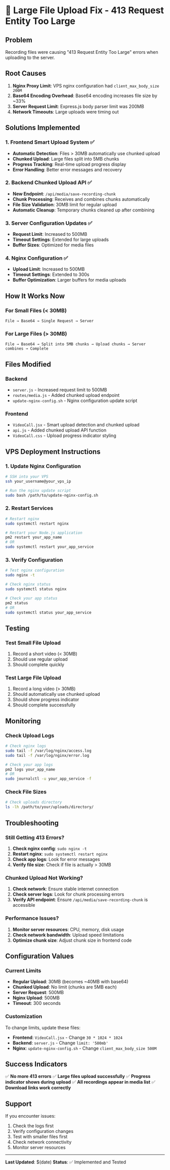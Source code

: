 # 🔧 Large File Upload Fix - 413 Request Entity Too Large

## Problem
Recording files were causing "413 Request Entity Too Large" errors when uploading to the server.

## Root Causes
1. **Nginx Proxy Limit**: VPS nginx configuration had `client_max_body_size 200M`
2. **Base64 Encoding Overhead**: Base64 encoding increases file size by ~33%
3. **Server Request Limit**: Express.js body parser limit was 200MB
4. **Network Timeouts**: Large uploads were timing out

## Solutions Implemented

### 1. **Frontend Smart Upload System** ✅
- **Automatic Detection**: Files > 30MB automatically use chunked upload
- **Chunked Upload**: Large files split into 5MB chunks
- **Progress Tracking**: Real-time upload progress display
- **Error Handling**: Better error messages and recovery

### 2. **Backend Chunked Upload API** ✅
- **New Endpoint**: `/api/media/save-recording-chunk`
- **Chunk Processing**: Receives and combines chunks automatically
- **File Size Validation**: 30MB limit for regular upload
- **Automatic Cleanup**: Temporary chunks cleaned up after combining

### 3. **Server Configuration Updates** ✅
- **Request Limit**: Increased to 500MB
- **Timeout Settings**: Extended for large uploads
- **Buffer Sizes**: Optimized for media files

### 4. **Nginx Configuration** ✅
- **Upload Limit**: Increased to 500MB
- **Timeout Settings**: Extended to 300s
- **Buffer Optimization**: Larger buffers for media uploads

## How It Works Now

### For Small Files (< 30MB)
```
File → Base64 → Single Request → Server
```

### For Large Files (> 30MB)
```
File → Base64 → Split into 5MB chunks → Upload chunks → Server combines → Complete
```

## Files Modified

### Backend
- `server.js` - Increased request limit to 500MB
- `routes/media.js` - Added chunked upload endpoint
- `update-nginx-config.sh` - Nginx configuration update script

### Frontend
- `VideoCall.jsx` - Smart upload detection and chunked upload
- `api.js` - Added chunked upload API function
- `VideoCall.css` - Upload progress indicator styling

## VPS Deployment Instructions

### 1. Update Nginx Configuration
```bash
# SSH into your VPS
ssh your_username@your_vps_ip

# Run the nginx update script
sudo bash /path/to/update-nginx-config.sh
```

### 2. Restart Services
```bash
# Restart nginx
sudo systemctl restart nginx

# Restart your Node.js application
pm2 restart your_app_name
# OR
sudo systemctl restart your_app_service
```

### 3. Verify Configuration
```bash
# Test nginx configuration
sudo nginx -t

# Check nginx status
sudo systemctl status nginx

# Check your app status
pm2 status
# OR
sudo systemctl status your_app_service
```

## Testing

### Test Small File Upload
1. Record a short video (< 30MB)
2. Should use regular upload
3. Should complete quickly

### Test Large File Upload
1. Record a long video (> 30MB)
2. Should automatically use chunked upload
3. Should show progress indicator
4. Should complete successfully

## Monitoring

### Check Upload Logs
```bash
# Check nginx logs
sudo tail -f /var/log/nginx/access.log
sudo tail -f /var/log/nginx/error.log

# Check your app logs
pm2 logs your_app_name
# OR
sudo journalctl -u your_app_service -f
```

### Check File Sizes
```bash
# Check uploads directory
ls -lh /path/to/your/uploads/directory/
```

## Troubleshooting

### Still Getting 413 Errors?
1. **Check nginx config**: `sudo nginx -t`
2. **Restart nginx**: `sudo systemctl restart nginx`
3. **Check app logs**: Look for error messages
4. **Verify file size**: Check if file is actually > 30MB

### Chunked Upload Not Working?
1. **Check network**: Ensure stable internet connection
2. **Check server logs**: Look for chunk processing errors
3. **Verify API endpoint**: Ensure `/api/media/save-recording-chunk` is accessible

### Performance Issues?
1. **Monitor server resources**: CPU, memory, disk usage
2. **Check network bandwidth**: Upload speed limitations
3. **Optimize chunk size**: Adjust chunk size in frontend code

## Configuration Values

### Current Limits
- **Regular Upload**: 30MB (becomes ~40MB with base64)
- **Chunked Upload**: No limit (chunks are 5MB each)
- **Server Request**: 500MB
- **Nginx Upload**: 500MB
- **Timeout**: 300 seconds

### Customization
To change limits, update these files:
- **Frontend**: `VideoCall.jsx` - Change `30 * 1024 * 1024`
- **Backend**: `server.js` - Change `limit: '500mb'`
- **Nginx**: `update-nginx-config.sh` - Change `client_max_body_size 500M`

## Success Indicators

✅ **No more 413 errors**
✅ **Large files upload successfully**
✅ **Progress indicator shows during upload**
✅ **All recordings appear in media list**
✅ **Download links work correctly**

## Support

If you encounter issues:
1. Check the logs first
2. Verify configuration changes
3. Test with smaller files first
4. Check network connectivity
5. Monitor server resources

---

**Last Updated**: $(date)
**Status**: ✅ Implemented and Tested
